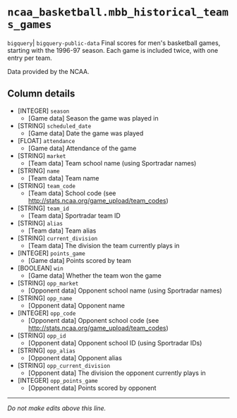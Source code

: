 # `ncaa_basketball.mbb_historical_teams_games`
`bigquery`| `bigquery-public-data`
Final scores for men's basketball games, starting with the 1996-97 season. Each game is included twice, with one entry per team. 

Data provided by the NCAA.

## Column details
* [INTEGER]   `season`
  - [Game data] Season the game was played in
* [STRING]    `scheduled_date`
  - [Game data] Date the game was played
* [FLOAT]     `attendance`
  - [Game data] Attendance of the game
* [STRING]    `market`
  - [Team data] Team school name (using Sportradar names)
* [STRING]    `name`
  - [Team data] Team name
* [STRING]    `team_code`
  - [Team data] School code (see http://stats.ncaa.org/game_upload/team_codes)
* [STRING]    `team_id`
  - [Team data] Sportradar team ID
* [STRING]    `alias`
  - [Team data] Team alias
* [STRING]    `current_division`
  - [Team data] The division the team currently plays in
* [INTEGER]   `points_game`
  - [Game data] Points scored by team
* [BOOLEAN]   `win`
  - [Game data] Whether the team won the game
* [STRING]    `opp_market`
  - [Opponent data] Opponent school name (using Sportradar names)
* [STRING]    `opp_name`
  - [Opponent data] Opponent name
* [INTEGER]   `opp_code`
  - [Opponent data] Opponent school code (see http://stats.ncaa.org/game_upload/team_codes)
* [STRING]    `opp_id`
  - [Opponent data] Opponent school ID (using Sportradar IDs)
* [STRING]    `opp_alias`
  - [Opponent data] Opponent alias
* [STRING]    `opp_current_division`
  - [Opponent data] The division the opponent currently plays in
* [INTEGER]   `opp_points_game`
  - [Opponent data] Points scored by opponent

-------------------------------------------------------------------------------
*Do not make edits above this line.*
